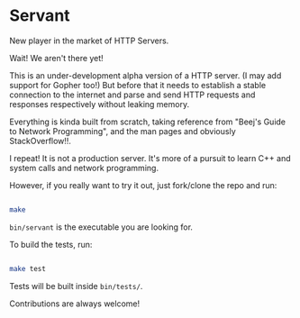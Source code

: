 # Servant

New player in the market of HTTP Servers.

Wait! We aren't there yet!

This is an under-development alpha version of a HTTP server. (I may add support for Gopher too!)
But before that it needs to establish a stable connection to the internet and parse and send
HTTP requests and responses respectively without leaking memory.

Everything is kinda built from scratch, taking reference from "Beej's Guide to Network Programming",
and the man pages and obviously StackOverflow!!.

I repeat! It is not a production server. It's more of a pursuit to learn C++ and system calls
and network programming.

However, if you really want to try it out, just fork/clone the repo and run:

```bash

make

```

`bin/servant` is the executable you are looking for.

To build the tests, run:

```bash

make test

```

Tests will be built inside `bin/tests/`.

Contributions are always welcome!